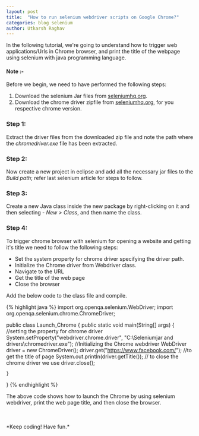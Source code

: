 ```yaml
---
layout: post
title:  "How to run selenium webdriver scripts on Google Chrome?"
categories: blog selenium
author: Utkarsh Raghav
---
```

In the following tutorial, we're going to understand how to trigger web applications/Urls in Chrome browser, and print the title of the webpage using selenium with java programming language.

#### Note :-<br>
Before we begin, we need to have performed the following steps:

1. Download the selenium Jar files from [seleniumhq.org](https://www.seleniumhq.org/download/).
2. Download the chrome driver zipfile from [seleniumhq.org](https://www.seleniumhq.org/download/), for you respective chrome version.

### Step 1:
Extract the driver files from the downloaded zip file and note the path where the *chromedriver.exe* file has been extracted.

### Step 2:
Now create a new project in eclipse and add all the necessary jar files to the *Build path*; refer last selenium article for steps to follow.

### Step 3:
Create a new Java class inside the new package by right-clicking on it and then selecting -
*New > Class*, and then name the class.

### Step 4:
To trigger chrome browser with selenium for opening a website and getting it's title we need to follow the following steps:
- Set the system property for chrome driver specifying the driver path.
- Initialize the Chrome driver from Webdriver class.
- Navigate to the URL
- Get the title of the web page
- Close the browser

Add the below code to the class file and compile.

{% highlight java %}
import org.openqa.selenium.WebDriver;
import org.openqa.selenium.chrome.ChromeDriver;

public class Launch_Chrome {
    public static void main(String[] args)
    {
    	//setting the property for chrome driver
    	System.setProperty("webdriver.chrome.driver", "C:\\Seleniumjar and drivers\\chromedriver.exe");
    	//Initializing the Chrome webdriver
    	WebDriver driver = new ChromeDriver();
    	driver.get("https://www.facebook.com/");
    	//to get the title of page
    	System.out.println(driver.getTitle());
    	// to close the chrome driver we use
    	driver.close();

    }
  }
{% endhighlight %}

The above code shows how to launch the Chrome by using selenium webdriver, print the web page title, and then close the browser.

<br/>
<br/>
*Keep coding! Have fun.*
